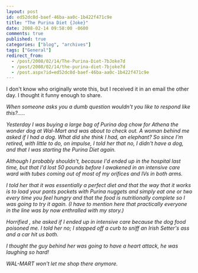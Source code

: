 ```yaml
---
layout: post
id: ed52dc8d-baef-46ba-aa0c-1b422f471c9e
title: "The Purina Diet {Joke}"
date: 2008-02-14 09:58:00 -0600
comments: true
published: true
categories: ["blog", "archives"]
tags: ["General"]
redirect_from: 
  - /post/2008/02/14/The-Purina-Diet-7bJoke7d
  - /post/2008/02/14/the-purina-diet-7bjoke7d
  - /post.aspx?id=ed52dc8d-baef-46ba-aa0c-1b422f471c9e
---
```

<!-- more -->
<p>
I don&#39;t know who originally wrote this, but I received it in an email the other day. I thought it funny enough to share. 
</p>
<p>
<em>When someone asks you a dumb question wouldn&#39;t you like to respond like this?.....</em> 
</p>
<p>
<em>Yesterday I was buying a large bag of Purina dog chow for Athena the wonder dog at Wal-Mart and was about to check out. A woman behind me asked if I had a dog. What did she think I had, an elephant? So since I&#39;m retired, with little to do, on impulse, I told her that no, I didn&#39;t have a dog, and that I was starting the Purina Diet again.</em> 
</p>
<p>
<em>Although I probably shouldn&#39;t, because I&#39;d ended up in the hospital last time, but that I&#39;d lost 50 pounds before I awakened in an intensive care ward with tubes coming out of most of my orifices and IVs in both arms.</em> 
</p>
<p>
<em>I told her that it was essentially a perfect diet and that the way that it works is to load your pants pockets with Purina nuggets and simply eat one or two every time you feel hungry and that the food is nutritionally complete so I was going to try it again. (I have to mention here that practically everyone in the line was by now enthralled with my story.)</em> 
</p>
<p>
<em>Horrified , she asked if I ended up in intensive care because the dog food poisoned me. I told her no; I stepped off a curb to sniff an Irish Setter&#39;s ass and a car hit us both.</em> 
</p>
<p>
<em>I thought the guy behind her was going to have a heart attack, he was laughing so hard!</em> 
</p>
<p>
<em>WAL-MART won&#39;t let me shop there anymore.</em> 
</p>
